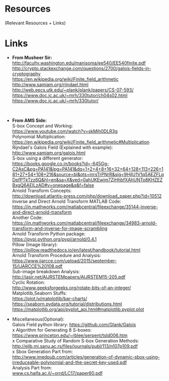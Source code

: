 # Resources
(Relevant Resources + Links)

# Links
- <b>From Musheer Sir:</b> </br>
http://faculty.washington.edu/manisoma/ee540/EE540finite.pdf </br>
http://crypto.stackexchange.com/questions/2700/galois-fields-in-cryptography </br>
https://en.wikipedia.org/wiki/Finite_field_arithmetic</br>
http://www.samiam.org/rijndael.html </br>
http://web.eecs.utk.edu/~plank/plank/papers/CS-07-593/ </br>
https://www.doc.ic.ac.uk/~mrh/330tutor/ch04s02.html </br>
https://www.doc.ic.ac.uk/~mrh/330tutor/ </br>
</br>

- <b>From AMS Side:</b> </br>
S-box Concept and Working: </br> https://www.youtube.com/watch?v=skMih0DLR3g </br>
Polynomial Multiplication:  </br> https://en.wikipedia.org/wiki/Finite_field_arithmetic#Multiplication </br>
Rijndael's Galois Field (Explained with example): </br> http://www.samiam.org/galois.html </br>
S-box using a different generator:</br> https://books.google.co.in/books?id=-645Gg-C2AsC&pg=PA141&lpg=PA141&dq=1+2+4+8+16+32+64+128+113+226+181+27+54+108+216&source=bl&ots=inrsTrPNrR&sig=9HjIU1V1q5AEZFLpDpfPTkTzz6Q&hl=en&sa=X&ved=0ahUKEwim7ZjHhbfXAhUNTo8KHZEZBxgQ6AEILzAD#v=onepage&q&f=false </br>
Arnold Transform Concepts:</br> http://download.atlantis-press.com/php/download_paper.php?id=10512 </br>
Inverse and Direct Arnold Transform MATLAB Code:</br> https://in.mathworks.com/matlabcentral/fileexchange/35144-inverse-and-direct-arnold-transform </br>
Another Code:</br> https://in.mathworks.com/matlabcentral/fileexchange/34983-arnold-transform-and-inverse-for-image-scrambling </br>
Arnold Transform Python package:</br> https://pypi.python.org/pypi/arnold/0.4.1 </br>
Pillow (Image library):</br> https://pillow.readthedocs.io/en/latest/handbook/tutorial.html </br>
Arnold Transform Procedure and Analysis:</br> https://www.ijarcce.com/upload/2015/september-15/IJARCCE%20108.pdf </br>
Sub-image breakdown Analysis:</br> http://iasir.net/AIJRSTEMpapers/AIJRSTEM15-205.pdf </br>
Cyclic Rotation:</br> http://www.geeksforgeeks.org/rotate-bits-of-an-integer/ </br>
Matplotlib,Seaborn Stuffs: </br>
https://plot.ly/matplotlib/bar-charts/ </br>
https://seaborn.pydata.org/tutorial/distributions.html </br>
https://matplotlib.org/api/pyplot_api.html#matplotlib.pyplot.plot </br>

- Miscellaneous(Optional):</br>
Galois Field python library: https://github.com/Glank/Galois </br>
x Algorithm for Generating 8 S-boxes: https://www.princeton.edu/~rblee/serpent/tsld006.htm </br>
x Comparative Study of Random S-box Generation Methods: </br>http://elib.mi.sanu.ac.rs/files/journals/publ/113/n107p109.pdf </br>
x Sbox Generation Part from: </br>http://www.imedpub.com/articles/generation-of-dynamic-sbox-using-irreduceable-polynomial-and-the-secret-key-used.pdf </br>
Analysis Part from: </br>www.cs.haifa.ac.il/~orrd/LC17/paper60.pdf </br>

